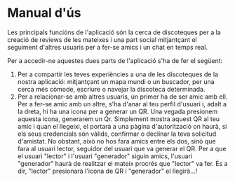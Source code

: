 # Manual d'ús

Les principals funcións de l'aplicació són la cerca de discoteques per a la creació de reviews de les mateixes i una part social mitjantçant el seguiment d'altres usuaris per a fer-se amics i un chat en temps real.

Per a accedir-ne aquestes dues parts de l'aplicació s'ha de fer el següent:
  1. Per a compartir les teves experiències a una de les discoteques de la nostra aplicació: mitjantçant un mapa mundi o un buscador, per una cerca més còmode, escriure o navejar la discoteca determinada.
  2. Per a relacionar-se amb altres usuaris, ún primer ha de ser amic amb ell. Per a fer-se amic amb un altre, s'ha d'anar al teu perfil d'usuari i, adalt a la dreta, hi ha una icona per a generar un QR. Una vegada presionem aquesta icona, generarem un Qr. Simplement mostra aquest QR al teu amic i quan el llegeixi, el portarà a una pàgina d'autorització on haurà, si els seus credencials són vàlids, confirmar o declinar la teva solicitud d'amistat. No obstant, això no hos fara amics entre els dos, sinó que fara al usuari lector, seguidor del usuari que va generar el QR. Per a que el usuari "lector" i l'usuari "generador" siguin amics, l'usuari "generador" haurà de realitzar el mateix procrés que "lector" va fer. És a dir, "lector" presionarà l'icona de QR i "generador" el llegirà...!
